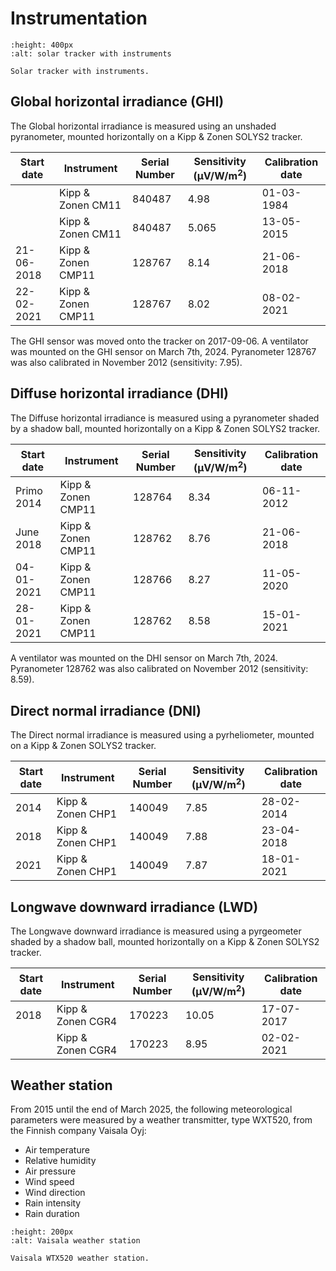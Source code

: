 # Instrumentation


```{figure} /figures/dtu-solar-station.png
:height: 400px
:alt: solar tracker with instruments

Solar tracker with instruments.
```

## Global horizontal irradiance (GHI)

The Global horizontal irradiance is measured using an unshaded pyranometer, mounted horizontally on a Kipp & Zonen SOLYS2 tracker.

| Start date | Instrument         | Serial Number | Sensitivity (&mu;V/W/m<sup>2</sup>) | Calibration date |
| ---------- | ------------------ | ------------- | ----------------------------------- | ---------------- |
|            | Kipp & Zonen CM11  | 840487        | 4.98                                | 01-03-1984       |
|            | Kipp & Zonen CM11  | 840487        | 5.065                               | 13-05-2015       |
| 21-06-2018 | Kipp & Zonen CMP11 | 128767        | 8.14                                | 21-06-2018       |
| 22-02-2021 | Kipp & Zonen CMP11 | 128767        | 8.02                                | 08-02-2021       |

The GHI sensor was moved onto the tracker on 2017-09-06. A ventilator was mounted on the GHI sensor on March 7th, 2024. Pyranometer 128767 was also calibrated in November 2012 (sensitivity: 7.95).


## Diffuse horizontal irradiance (DHI)

The Diffuse horizontal irradiance is measured using a pyranometer shaded by a shadow ball, mounted horizontally on a Kipp & Zonen SOLYS2 tracker.

| Start date | Instrument         | Serial Number | Sensitivity (&mu;V/W/m<sup>2</sup>) | Calibration date |
| ---------- | ------------------ | ------------- | ----------------------------------- | ---------------- |
| Primo 2014 | Kipp & Zonen CMP11 | 128764        | 8.34                                | 06-11-2012       |
| June 2018  | Kipp & Zonen CMP11 | 128762        | 8.76                                | 21-06-2018       |
| 04-01-2021 | Kipp & Zonen CMP11 | 128766        | 8.27                                | 11-05-2020       |
| 28-01-2021 | Kipp & Zonen CMP11 | 128762        | 8.58                                | 15-01-2021       |

A ventilator was mounted on the DHI sensor on March 7th, 2024. Pyranometer 128762 was also calibrated on November 2012 (sensitivity: 8.59).


## Direct normal irradiance (DNI)

The Direct normal irradiance is measured using a pyrheliometer, mounted on a Kipp & Zonen SOLYS2 tracker.

| Start date | Instrument         | Serial Number | Sensitivity (&mu;V/W/m<sup>2</sup>) | Calibration date |
| ---------- | ------------------ | ------------- | ----------------------------------- | ---------------- |
| 2014       | Kipp & Zonen CHP1  | 140049        | 7.85                                | 28-02-2014       |
| 2018       | Kipp & Zonen CHP1  | 140049        | 7.88                                | 23-04-2018       |
| 2021       | Kipp & Zonen CHP1  | 140049        | 7.87                                | 18-01-2021       |



## Longwave downward irradiance (LWD)

The Longwave downward irradiance is measured using a pyrgeometer shaded by a shadow ball, mounted horizontally on a Kipp & Zonen SOLYS2 tracker.

| Start date | Instrument         | Serial Number | Sensitivity (&mu;V/W/m<sup>2</sup>) | Calibration date |
| ---------- | ------------------ | ------------- | ----------------------------------- | ---------------- |
| 2018       | Kipp & Zonen CGR4  | 170223        | 10.05                               | 17-07-2017       |
|            | Kipp & Zonen CGR4  | 170223        | 8.95                                | 02-02-2021       |



## Weather station

From 2015 until the end of March 2025, the following meteorological parameters were measured by a weather transmitter, type WXT520, from the Finnish company Vaisala Oyj:

* Air temperature
* Relative humidity
* Air pressure
* Wind speed
* Wind direction
* Rain intensity
* Rain duration


```{figure} /figures/weather_station.png
:height: 200px
:alt: Vaisala weather station

Vaisala WTX520 weather station.
```
